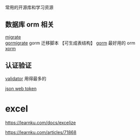 常用的开源库和学习资源

## 数据库 orm 相关

[migrate](https://github.com/golang-migrate/migrate)  
[gormigrate](https://github.com/go-gormigrate/gormigrate) gorm 迁移脚本  【可生成表结构】
[gorm](https://gorm.io/) 最好用的 orm  
[xorm](https://xorm.io/)  


## 认证验证
[validator](https://github.com/go-playground/validator) 用得最多的

[json web token](https://github.com/golang-jwt/jwt)


# excel
https://learnku.com/docs/excelize





https://learnku.com/articles/71868


